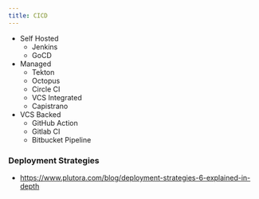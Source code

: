 ```yaml
---
title: CICD
---
```


- Self Hosted
  - Jenkins
  - GoCD
- Managed
  - Tekton
  - Octopus
  - Circle CI
  - VCS Integrated
  - Capistrano
- VCS Backed
  - GitHub Action
  - Gitlab CI
  - Bitbucket Pipeline

### Deployment Strategies

- https://www.plutora.com/blog/deployment-strategies-6-explained-in-depth